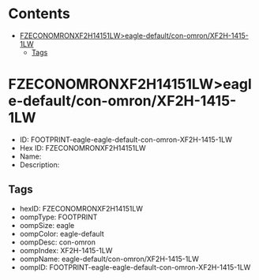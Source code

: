 



Contents
========

* [FZECONOMRONXF2H14151LW>eagle-default/con-omron/XF2H-1415-1LW](#fzeconomronxf2h14151lweagle-defaultcon-omronxf2h-1415-1lw)
	* [Tags](#tags)

# FZECONOMRONXF2H14151LW>eagle-default/con-omron/XF2H-1415-1LW

- ID: FOOTPRINT-eagle-eagle-default-con-omron-XF2H-1415-1LW
- Hex ID: FZECONOMRONXF2H14151LW
- Name: 
- Description: 

## Tags

- hexID: FZECONOMRONXF2H14151LW
- oompType: FOOTPRINT
- oompSize: eagle
- oompColor: eagle-default
- oompDesc: con-omron
- oompIndex: XF2H-1415-1LW
- oompName: eagle-default/con-omron/XF2H-1415-1LW
- oompID: FOOTPRINT-eagle-eagle-default-con-omron-XF2H-1415-1LW
